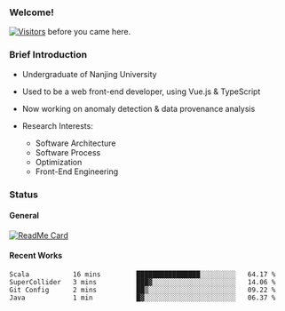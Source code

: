 ### Welcome!

[![Visitors](https://visitor-badge.laobi.icu/badge?page_id=HermitSun.HermitSun)]() before you came here.

### Brief Introduction

- Undergraduate of Nanjing University

- Used to be a web front-end developer, using Vue.js & TypeScript

- Now working on anomaly detection & data provenance analysis

- Research Interests: 
  - Software Architecture
  - Software Process
  - Optimization
  - Front-End Engineering

### Status

#### General

[![ReadMe Card](https://github-readme-stats.hermitsun.vercel.app/api?username=HermitSun&count_private=true&show_icons=true)]()

#### Recent Works

<!--START_SECTION:waka-->
```text
Scala           16 mins         ████████████████░░░░░░░░░   64.17 % 
SuperCollider   3 mins          ███▓░░░░░░░░░░░░░░░░░░░░░   14.06 % 
Git Config      2 mins          ██▒░░░░░░░░░░░░░░░░░░░░░░   09.22 % 
Java            1 min           █▓░░░░░░░░░░░░░░░░░░░░░░░   06.37 % 
```
<!--END_SECTION:waka-->
